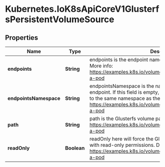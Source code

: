 # Kubernetes.IoK8sApiCoreV1GlusterfsPersistentVolumeSource

## Properties

Name | Type | Description | Notes
------------ | ------------- | ------------- | -------------
**endpoints** | **String** | endpoints is the endpoint name that details Glusterfs topology. More info: https://examples.k8s.io/volumes/glusterfs/README.md#create-a-pod | 
**endpointsNamespace** | **String** | endpointsNamespace is the namespace that contains Glusterfs endpoint. If this field is empty, the EndpointNamespace defaults to the same namespace as the bound PVC. More info: https://examples.k8s.io/volumes/glusterfs/README.md#create-a-pod | [optional] 
**path** | **String** | path is the Glusterfs volume path. More info: https://examples.k8s.io/volumes/glusterfs/README.md#create-a-pod | 
**readOnly** | **Boolean** | readOnly here will force the Glusterfs volume to be mounted with read-only permissions. Defaults to false. More info: https://examples.k8s.io/volumes/glusterfs/README.md#create-a-pod | [optional] 


